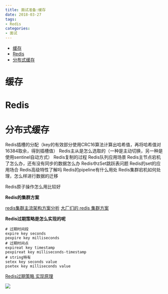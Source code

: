 ```yaml
---
title: 面试准备:缓存
date: 2018-03-27
tags:
- Redis
categories:
- 面试
---
```

<!-- TOC -->

- [缓存](#缓存)
- [Redis](#redis)
- [分布式缓存](#分布式缓存)

<!-- /TOC -->

# 缓存

# Redis


# 分布式缓存

Redis插槽的分配（key的有效部分使用CRC16算法计算出哈希值，再将哈希值对16384取余，得到插槽值）
Redis主从是怎么选取的（一种是主动切换，另一种是使用sentinel自动方式）
Redis复制的过程
Redis队列应用场景
Redis主节点宕机了怎么办，还有没有同步的数据怎么办
Redis中zSet跳跃表问题
Redis的set的应用场合
Redis高级特性了解吗
Redis的pipeline有什么用处
Redis集群宕机如何处理，怎么样进行数据的迁移

Redis原子操作怎么用比较好

**Redis的集群方案**

[redis集群主流架构方案分析](https://blog.csdn.net/u011277123/article/details/55002024)
[大厂们的 redis 集群方案](https://www.cnblogs.com/me115/p/9043420.html)


**Redis过期策略是怎么实现的呢**

```shell
# 过期时间段
expire key seconds
pexpire key milliseconds
# 过期时间点
expireat key timestamp
pexpireat key milliseconds-timestamp
# string特有
setex key seconds value
psetex key milliseconds value
```
[Redis过期策略 实现原理](https://blog.csdn.net/xiangnan129/article/details/54928672)




[![](https://static.segmentfault.com/v-5b1df2a7/global/img/creativecommons-cc.svg)](https://creativecommons.org/licenses/by-nc-nd/4.0/)